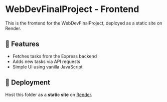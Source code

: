 # WebDevFinalProject - Frontend
This is the frontend for the WebDevFinalProject, deployed as a static site on Render.

## 📌 Features
- Fetches tasks from the Express backend
- Adds new tasks via API requests
- Simple UI using vanilla JavaScript

## 🚀 Deployment
Host this folder as a **static site** on [Render](https://render.com/).

